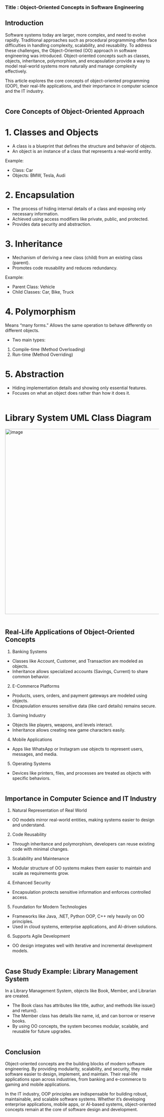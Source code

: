### Title : Object-Oriented Concepts in Software Engineering

## Introduction

Software systems today are larger, more complex, and need to evolve rapidly. Traditional approaches such as procedural programming often face difficulties in handling complexity, scalability, and reusability. To address these challenges, the Object-Oriented (OO) approach in software engineering was introduced. Object-oriented concepts such as classes, objects, inheritance, polymorphism, and encapsulation provide a way to model real-world systems more naturally and manage complexity effectively.

This article explores the core concepts of object-oriented programming (OOP), their real-life applications, and their importance in computer science and the IT industry.<br><br>

## Core Concepts of Object-Oriented Approach
# 1. Classes and Objects

- A class is a blueprint that defines the structure and behavior of objects.
- An object is an instance of a class that represents a real-world entity.

Example:

- Class: Car
- Objects: BMW, Tesla, Audi

# 2. Encapsulation

- The process of hiding internal details of a class and exposing only necessary information.
- Achieved using access modifiers like private, public, and protected.
- Provides data security and abstraction.

# 3. Inheritance

- Mechanism of deriving a new class (child) from an existing class (parent).
- Promotes code reusability and reduces redundancy.

Example:

- Parent Class: Vehicle
- Child Classes: Car, Bike, Truck

# 4. Polymorphism

Means “many forms.”
Allows the same operation to behave differently on different objects.

- Two main types:

1. Compile-time (Method Overloading)
2. Run-time (Method Overriding)

# 5. Abstraction

- Hiding implementation details and showing only essential features.
- Focuses on what an object does rather than how it does it.<br><br>

# Library System UML Class Diagram
<img width="961" height="607" alt="image" src="https://github.com/user-attachments/assets/1abb6e9f-cd3a-470d-8364-846af92f11aa" /><br><br>


## Real-Life Applications of Object-Oriented Concepts

1. Banking Systems

- Classes like Account, Customer, and Transaction are modeled as objects.
- Inheritance allows specialized accounts (Savings, Current) to share common behavior.

2. E-Commerce Platforms

- Products, users, orders, and payment gateways are modeled using objects.
- Encapsulation ensures sensitive data (like card details) remains secure.

3. Gaming Industry

- Objects like players, weapons, and levels interact.
- Inheritance allows creating new game characters easily.

4. Mobile Applications

- Apps like WhatsApp or Instagram use objects to represent users, messages, and media.

5. Operating Systems

- Devices like printers, files, and processes are treated as objects with specific behaviors.<br><br>

## Importance in Computer Science and IT Industry

1. Natural Representation of Real World

- OO models mirror real-world entities, making systems easier to design and understand.

2. Code Reusability

- Through inheritance and polymorphism, developers can reuse existing code with minimal changes.

3. Scalability and Maintenance

- Modular structure of OO systems makes them easier to maintain and scale as requirements grow.

4. Enhanced Security

- Encapsulation protects sensitive information and enforces controlled access.

5. Foundation for Modern Technologies

- Frameworks like Java, .NET, Python OOP, C++ rely heavily on OO principles.
- Used in cloud systems, enterprise applications, and AI-driven solutions.

6. Supports Agile Development

- OO design integrates well with iterative and incremental development models.<br><br>

## Case Study Example: Library Management System

In a Library Management System, objects like Book, Member, and Librarian are created.

- The Book class has attributes like title, author, and methods like issue() and return().
- The Member class has details like name, id, and can borrow or reserve books.
- By using OO concepts, the system becomes modular, scalable, and reusable for future upgrades.<br><br>

## Conclusion

Object-oriented concepts are the building blocks of modern software engineering. By providing modularity, scalability, and security, they make software easier to design, implement, and maintain. Their real-life applications span across industries, from banking and e-commerce to gaming and mobile applications.

In the IT industry, OOP principles are indispensable for building robust, maintainable, and scalable software systems. Whether it’s developing enterprise applications, mobile apps, or AI-based systems, object-oriented concepts remain at the core of software design and development.<br><br>
